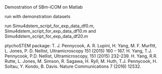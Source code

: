 Demostration of SBm-iCOM on Matlab

run with demonstration datasets

run Simu4dstem_script_for_exp_data_df0.m, Simu4dstem_script_for_exp_data_df10.m and Simu4dstem_script_for_exp_data_df20.m

ptychoSTEM package:
T. J. Pennycook, A. R. Lupini, H. Yang, M. F. Murfitt, L. Jones, P. D. Nellist, Ultramicroscopy 151 (2015) 160 – 167.
H. Yang, T.J. Pennycook, P.D. Nellist, Ultramicroscopy, 151 (2015) 232-239.
H. Yang, R.R. Rutte, L. Jones, M. Simson, R. Sagawa, H. Ryll, M. Huth, T.J. Pennycook, H. Soltau, Y. Kondo, B. Davis. Nature Communications 7 (2016) 12532.
